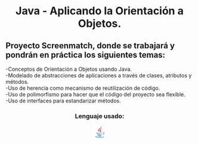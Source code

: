 <h1 align="center">Java - Aplicando la Orientación a Objetos.</h1>
<h2 align="left">Proyecto Screenmatch, donde se trabajará y pondrán en práctica los siguientes temas:</h2>
<p align="left">-Conceptos de Orientación a Objetos usando Java.</br>
-Modelado de abstracciones de aplicaciones a través de clases, atributos y métodos.</br>
-Uso de herencia como mecanismo de reutilización de código.</br>
-Uso de polimorfismo para hacer que el código del proyecto sea flexible.</br>
-Uso de interfaces para estandarizar métodos.
</p>

<h3 align="center">Lenguaje usado:</h3>
<p align="center"> <a href="https://www.java.com" target="_blank" rel="noreferrer"> <img src="https://raw.githubusercontent.com/devicons/devicon/master/icons/java/java-original.svg" alt="java logo" width="33" height="33"/> </a> </p>
